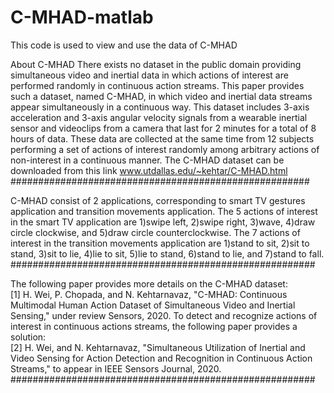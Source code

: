# C-MHAD-matlab
This code is used to view and use the data of C-MHAD

About C-MHAD
There exists no dataset in the public domain providing simultaneous video and inertial data in which actions of interest are performed randomly in continuous action streams. This paper provides such a dataset, named C-MHAD, in which video and inertial data streams appear simultaneously in a continuous way.
This dataset includes 3-axis acceleration and 3-axis angular velocity signals from a wearable inertial sensor and videoclips from a camera that last for 2 minutes for a total of 8 hours of data. These data are collected at the same time from 12 subjects performing a set of actions of interest randomly among arbitrary actions of non-interest in a continuous manner. 
The C-MHAD dataset can be downloaded from this link www.utdallas.edu/~kehtar/C-MHAD.html
######################################################

C-MHAD consist of 2 applications, corresponding to smart TV gestures application and transition movements application.
The 5 actions of interest in the smart TV application are 1)swipe left, 2)swipe right, 3)wave, 4)draw circle clockwise, and 5)draw circle counterclockwise. 
The 7 actions of interest in the transition movements application are 1)stand to sit, 2)sit to stand, 3)sit to lie, 4)lie to sit, 5)lie to stand, 6)stand to lie, and 7)stand to fall. 
#######################################################

The following paper provides more details on the C-MHAD dataset:      
[1] H. Wei, P. Chopada, and N. Kehtarnavaz, "C-MHAD: Continuous Multimodal Human Action Dataset of Simultaneous Video and Inertial Sensing," under review Sensors, 2020.
To detect and recognize actions of interest in continuous actions streams, the following paper provides a solution:  
[2] H. Wei, and N. Kehtarnavaz, "Simultaneous Utilization of Inertial and Video Sensing for Action Detection and Recognition in Continuous Action Streams," to appear in IEEE Sensors Journal, 2020.
#######################################################
